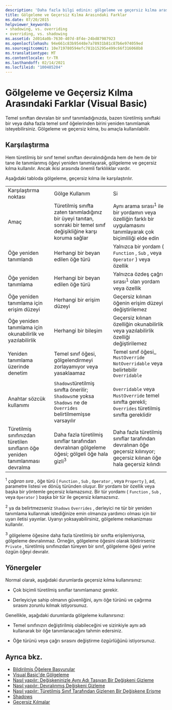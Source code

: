 ```yaml
---
description: 'Daha fazla bilgi edinin: gölgeleme ve geçersiz kılma arasındaki farklar (Visual Basic)'
title: Gölgeleme ve Geçersiz Kılma Arasındaki Farklar
ms.date: 07/20/2015
helpviewer_keywords:
- shadowing, vs. overriding
- overriding, vs. shadowing
ms.assetid: 2d014a0b-7630-407d-8f4e-24bd87987923
ms.openlocfilehash: 94e661c83b95448e7a78931b81c87b6e974059ed
ms.sourcegitcommit: 10e719780594efc781b15295e499c66f316068b8
ms.translationtype: MT
ms.contentlocale: tr-TR
ms.lasthandoff: 02/14/2021
ms.locfileid: "100485204"
---
```

# <a name="differences-between-shadowing-and-overriding-visual-basic"></a>Gölgeleme ve Geçersiz Kılma Arasındaki Farklar (Visual Basic)

Temel sınıftan devralan bir sınıf tanımladığınızda, bazen türetilmiş sınıftaki bir veya daha fazla temel sınıf öğelerinden birini yeniden tanımlamak isteyebilirsiniz. Gölgeleme ve geçersiz kılma, bu amaçla kullanılabilir.  
  
## <a name="comparison"></a>Karşılaştırma  

 Hem türetilmiş bir sınıf temel sınıftan devralındığında hem de hem de bir tane ile tanımlanmış öğeyi yeniden tanımlayarak, gölgeleme ve geçersiz kılma kullanılır. Ancak ikisi arasında önemli farklılıklar vardır.  
  
 Aşağıdaki tabloda gölgeleme, geçersiz kılma ile karşılaştırılır.  
  
||||  
|---|---|---|  
|Karşılaştırma noktası|Gölge Kullanım|Si|  
|Amaç|Türetilmiş sınıfta zaten tanımladığınız bir üyeyi tanıtan, sonraki bir temel sınıf değişikliğine karşı koruma sağlar|Aynı arama sırası<sup>1</sup> ile bir yordamın veya özelliğin farklı bir uygulamasını tanımlayarak çok biçimliliği elde edin|  
|Öğe yeniden tanımlandı|Herhangi bir beyan edilen öğe türü|Yalnızca bir yordam ( `Function` , `Sub` , veya `Operator` ) veya özellik|  
|Öğe yeniden tanımlama|Herhangi bir beyan edilen öğe türü|Yalnızca özdeş çağrı sırası<sup>1</sup> olan yordam veya özellik|  
|Öğe yeniden tanımlama için erişim düzeyi|Herhangi bir erişim düzeyi|Geçersiz kılınan öğenin erişim düzeyi değiştirilemez|  
|Öğe yeniden tanımlama için okunabilirlik ve yazılabilirlik|Herhangi bir bileşim|Geçersiz kılınan özelliğin okunabilirlik veya yazılabilirlik özelliği değiştirilemez|  
|Yeniden tanımlama üzerinde denetim|Temel sınıf öğesi, gölgelendirmeyi zorlayamıyor veya yasaklaamaz|Temel sınıf öğesi,, `MustOverride` `NotOverridable` veya belirtebilir `Overridable`|  
|Anahtar sözcük kullanımı|`Shadows`türetilmiş sınıfta önerilir; `Shadows`ne yoksa `Shadows` ne de `Overrides` belirtilmemişse<sup></sup> varsayılır|`Overridable` veya `MustOverride` temel sınıfta gerekli; `Overrides` türetilmiş sınıfta gereklidir|  
|Türetilmiş sınıfınızdan türetilen sınıfların öğe yeniden tanımlanması devralma|Daha fazla türetilmiş sınıflar tarafından devralınan gölgeleme öğesi; gölgeli öğe hala gizli<sup>3</sup>|Daha fazla türetilmiş sınıflar tarafından devralınan öğe geçersiz kılınıyor; geçersiz kılınan öğe hala geçersiz kılındı|  
  
 <sup>1</sup> *çağıran sıra* , öğe türü ( `Function` , `Sub` , `Operator` , veya `Property` ), ad, parametre listesi ve dönüş türünden oluşur. Bir yordamı bir özellik veya başka bir yöntemle geçersiz kılamazsınız. Bir tür yordamı ( `Function` , `Sub` , veya `Operator` ) başka bir tür ile geçersiz kılamazsınız.  
  
 <sup>2</sup> ya da belirtmezseniz `Shadows` `Overrides` , derleyici ne tür bir yeniden tanımlama kullanmak istediğinize emin olmanıza yardımcı olması için bir uyarı iletisi yayınlar. Uyarıyı yoksayabilirsiniz, gölgeleme mekanizması kullanılır.  
  
 <sup>3</sup> gölgeleme öğesine daha fazla türetilmiş bir sınıfta erişilemiyorsa, gölgeleme devralınmaz. Örneğin, gölgeleme öğesini olarak bildirirseniz `Private` , türetilmiş sınıfınızdan türeyen bir sınıf, gölgeleme öğesi yerine özgün öğeyi devralır.  
  
## <a name="guidelines"></a>Yönergeler  

 Normal olarak, aşağıdaki durumlarda geçersiz kılma kullanırsınız:  
  
- Çok biçimli türetilmiş sınıflar tanımlamanız gerekir.  
  
- Derleyiciye sahip olmanın güvenliğini, aynı öğe türünü ve çağırma sırasını zorunlu kılmak istiyorsunuz.  
  
 Genellikle, aşağıdaki durumlarda gölgeleme kullanırsınız:  
  
- Temel sınıfınızın değiştirilmiş olabileceğini ve sizinkiyle aynı adı kullanarak bir öğe tanımlanacağını tahmin edersiniz.  
  
- Öğe türünü veya çağrı sırasını değiştirme özgürlüğünü istiyorsunuz.  
  
## <a name="see-also"></a>Ayrıca bkz.

- [Bildirilmiş Öğelere Başvurular](references-to-declared-elements.md)
- [Visual Basic'de Gölgeleme](shadowing.md)
- [Nasıl yapılır: Değişkeninizle Aynı Adı Taşıyan Bir Değişkeni Gizleme](how-to-hide-a-variable-with-the-same-name-as-your-variable.md)
- [Nasıl yapılır: Devralınmış Değişkeni Gizleme](how-to-hide-an-inherited-variable.md)
- [Nasıl yapılır: Türetilmiş Sınıf Tarafından Gizlenen Bir Değişkene Erişme](how-to-access-a-variable-hidden-by-a-derived-class.md)
- [Shadows](../../../language-reference/modifiers/shadows.md)
- [Geçersiz Kılmalar](../../../language-reference/modifiers/overrides.md)
